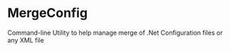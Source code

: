MergeConfig
===========

Command-line Utility to help manage merge of .Net Configuration files or any XML file